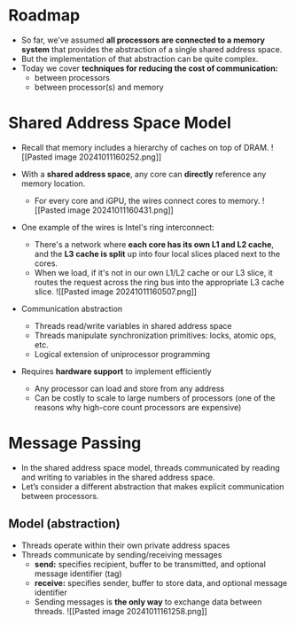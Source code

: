 
# Roadmap
* So far, we’ve assumed **all processors are connected to a memory system** that provides the abstraction of a single shared address space.
* But the implementation of that abstraction can be quite complex.
* Today we cover **techniques for reducing the cost of communication:**
	* between processors
	* between processor(s) and memory

# Shared Address Space Model
* Recall that memory includes a hierarchy of caches on top of DRAM.
![[Pasted image 20241011160252.png]]
* With a **shared address space**, any core can **directly** reference any memory location.
	* For every core and iGPU, the wires connect cores to memory.
![[Pasted image 20241011160431.png]]
* One example of the wires is Intel's ring interconnect:
	* There's a network where **each core has its own L1 and L2 cache**, and the **L3 cache is split** up into four local slices placed next to the cores.
	* When we load, if it's not in our own L1/L2 cache or our L3 slice, it routes the request across the ring bus into the appropriate L3 cache slice.
![[Pasted image 20241011160507.png]]

* Communication abstraction
	* Threads read/write variables in shared address space
	* Threads manipulate synchronization primitives: locks, atomic ops, etc.
	* Logical extension of uniprocessor programming
* Requires **hardware support** to implement efficiently
	* Any processor can load and store from any address
	* Can be costly to scale to large numbers of processors (one of the reasons why high-core count processors are expensive)

# Message Passing
* In the shared address space model, threads communicated by reading and writing to variables in the shared address space.
* Let’s consider a different abstraction that makes explicit communication between processors.

## Model (abstraction)
* Threads operate within their own private address spaces
* Threads communicate by sending/receiving messages
	* **send:** specifies recipient, buffer to be transmitted, and optional message identifier (tag)
	* **receive:** specifies sender, buffer to store data, and optional message identifier
	* Sending messages is **the only way** to exchange data between threads.
![[Pasted image 20241011161258.png]]
